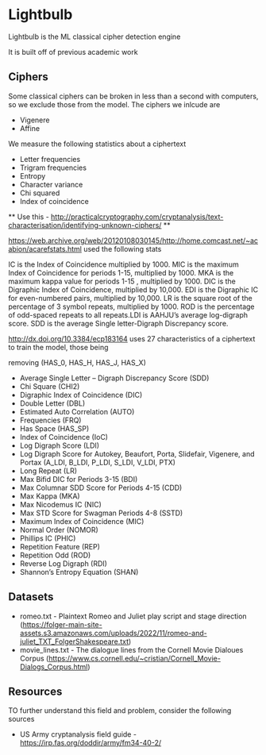 # Lightbulb

Lightbulb is the ML classical cipher detection engine

It is built off of previous academic work

## Ciphers

Some classical ciphers can be broken in less than a second with computers, so we exclude those from the model. The ciphers we inlcude are

- Vigenere
- Affine

We measure the following statistics about a ciphertext

- Letter frequencies
- Trigram frequencies
- Entropy
- Character variance
- Chi squared
- Index of coincidence


** Use this - http://practicalcryptography.com/cryptanalysis/text-characterisation/identifying-unknown-ciphers/ **

https://web.archive.org/web/20120108030145/http://home.comcast.net/~acabion/acarefstats.html used the following stats

IC is the Index of Coincidence multiplied by 1000.
MIC is the maximum Index of Coincidence for periods 1-15, multiplied by 1000.
MKA is the maximum kappa value for periods 1-15 , multiplied by 1000.
DIC is the Digraphic Index of Coincidence, multiplied by 10,000.
EDI is the Digraphic IC for even-numbered pairs, multiplied by 10,000.
LR is the square root of the percentage of 3 symbol repeats, multiplied by 1000.
ROD is the percentage of odd-spaced repeats to all repeats.LDI is AAHJU’s average log-digraph score.
SDD is the average Single letter-Digraph Discrepancy score. 
















http://dx.doi.org/10.3384/ecp183164 uses 27 characteristics of a ciphertext to train the model, those being

removing (HAS_0, HAS_H, HAS_J, HAS_X)

- Average Single Letter – Digraph Discrepancy Score (SDD) 
- Chi Square (CHI2)
- Digraphic Index of Coincidence (DIC)
- Double Letter (DBL)
- Estimated Auto Correlation (AUTO)
- Frequencies (FRQ)
- Has Space (HAS_SP)
- Index of Coincidence (IoC)
- Log Digraph Score (LDI)
- Log Digraph Score for Autokey, Beaufort, Porta, Slidefair, Vigenere, and Portax (A_LDI, B_LDI, P_LDI, S_LDI, V_LDI, PTX)
- Long Repeat (LR)
- Max Bifid DIC for Periods 3-15 (BDI)
- Max Columnar SDD Score for Periods 4-15 (CDD)
- Max Kappa (MKA)
- Max Nicodemus IC (NIC)
- Max STD Score for Swagman Periods 4-8 (SSTD)
- Maximum Index of Coincidence (MIC)
- Normal Order (NOMOR)
- Phillips IC (PHIC)
- Repetition Feature (REP)
- Repetition Odd (ROD)
- Reverse Log Digraph (RDI)
- Shannon’s Entropy Equation (SHAN)

## Datasets

- romeo.txt - Plaintext Romeo and Juliet play script and stage direction (https://folger-main-site-assets.s3.amazonaws.com/uploads/2022/11/romeo-and-juliet_TXT_FolgerShakespeare.txt)
- movie_lines.txt - The dialogue lines from the Cornell Movie Dialoues Corpus (https://www.cs.cornell.edu/~cristian/Cornell_Movie-Dialogs_Corpus.html)


## Resources

TO further understand this field and problem, consider the following sources

- US Army cryptanalysis field guide - https://irp.fas.org/doddir/army/fm34-40-2/
